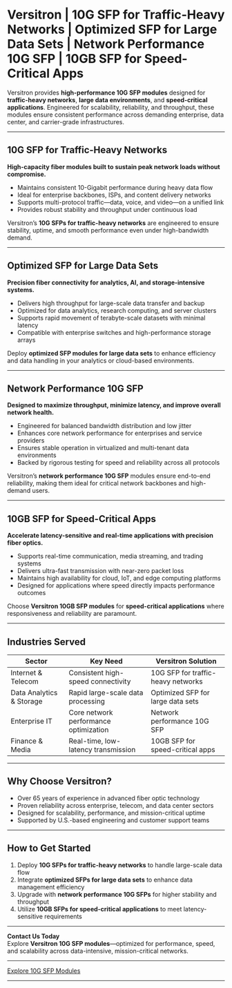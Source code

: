 # Versitron | 10G SFP for Traffic-Heavy Networks | Optimized SFP for Large Data Sets | Network Performance 10G SFP | 10GB SFP for Speed-Critical Apps

Versitron provides **high-performance 10G SFP modules** designed for **traffic-heavy networks**, **large data environments**, and **speed-critical applications**. Engineered for scalability, reliability, and throughput, these modules ensure consistent performance across demanding enterprise, data center, and carrier-grade infrastructures.

---

## 10G SFP for Traffic-Heavy Networks

**High-capacity fiber modules built to sustain peak network loads without compromise.**

- Maintains consistent 10-Gigabit performance during heavy data flow  
- Ideal for enterprise backbones, ISPs, and content delivery networks  
- Supports multi-protocol traffic—data, voice, and video—on a unified link  
- Provides robust stability and throughput under continuous load  

Versitron’s **10G SFPs for traffic-heavy networks** are engineered to ensure stability, uptime, and smooth performance even under high-bandwidth demand.

---

## Optimized SFP for Large Data Sets

**Precision fiber connectivity for analytics, AI, and storage-intensive systems.**

- Delivers high throughput for large-scale data transfer and backup  
- Optimized for data analytics, research computing, and server clusters  
- Supports rapid movement of terabyte-scale datasets with minimal latency  
- Compatible with enterprise switches and high-performance storage arrays  

Deploy **optimized SFP modules for large data sets** to enhance efficiency and data handling in your analytics or cloud-based environments.

---

## Network Performance 10G SFP

**Designed to maximize throughput, minimize latency, and improve overall network health.**

- Engineered for balanced bandwidth distribution and low jitter  
- Enhances core network performance for enterprises and service providers  
- Ensures stable operation in virtualized and multi-tenant data environments  
- Backed by rigorous testing for speed and reliability across all protocols  

Versitron’s **network performance 10G SFP** modules ensure end-to-end reliability, making them ideal for critical network backbones and high-demand users.

---

## 10GB SFP for Speed-Critical Apps

**Accelerate latency-sensitive and real-time applications with precision fiber optics.**

- Supports real-time communication, media streaming, and trading systems  
- Delivers ultra-fast transmission with near-zero packet loss  
- Maintains high availability for cloud, IoT, and edge computing platforms  
- Designed for applications where speed directly impacts performance outcomes  

Choose **Versitron 10GB SFP modules** for **speed-critical applications** where responsiveness and reliability are paramount.

---

## Industries Served

| Sector                  | Key Need                                   | Versitron Solution                         |
|--------------------------|---------------------------------------------|--------------------------------------------|
| Internet & Telecom       | Consistent high-speed connectivity          | 10G SFP for traffic-heavy networks          |
| Data Analytics & Storage | Rapid large-scale data processing           | Optimized SFP for large data sets           |
| Enterprise IT            | Core network performance optimization       | Network performance 10G SFP                 |
| Finance & Media          | Real-time, low-latency transmission         | 10GB SFP for speed-critical apps            |

---

## Why Choose Versitron?

- Over 65 years of experience in advanced fiber optic technology  
- Proven reliability across enterprise, telecom, and data center sectors  
- Designed for scalability, performance, and mission-critical uptime  
- Supported by U.S.-based engineering and customer support teams  

---

## How to Get Started

1. Deploy **10G SFPs for traffic-heavy networks** to handle large-scale data flow  
2. Integrate **optimized SFPs for large data sets** to enhance data management efficiency  
3. Upgrade with **network performance 10G SFPs** for higher stability and throughput  
4. Utilize **10GB SFPs for speed-critical applications** to meet latency-sensitive requirements  

---

**Contact Us Today**  
Explore **Versitron 10G SFP modules**—optimized for performance, speed, and scalability across data-intensive, mission-critical networks.  

---

[Explore 10G SFP Modules](https://www.versitron.com/collections/10gb-sfp-modules)

---
